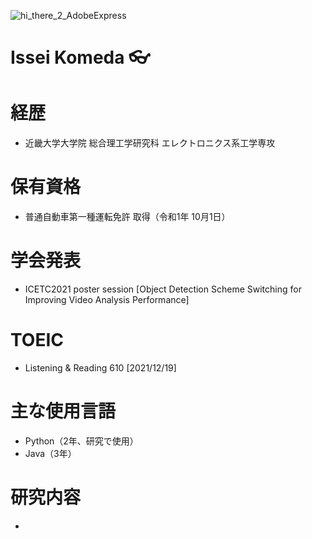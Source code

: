 ![hi_there_2_AdobeExpress](https://user-images.githubusercontent.com/121378168/209464323-409e12d7-e91c-4583-968c-e73571d738ec.gif)


# Issei Komeda 👓

# 経歴
- 近畿大学大学院 総合理工学研究科 エレクトロニクス系工学専攻
# 保有資格
- 普通自動車第一種運転免許 取得（令和1年 10月1日）
# 学会発表
- ICETC2021 poster session [Object Detection Scheme Switching for Improving Video Analysis Performance]
# TOEIC
- Listening & Reading 610 [2021/12/19]
# 主な使用言語
- Python（2年、研究で使用）
- Java（3年）
# 研究内容
- 
<!--
**sh1sh1gam1/sh1sh1gam1** is a ✨ _special_ ✨ repository because its `README.md` (this file) appears on your GitHub profile.

Here are some ideas to get you started:

- 🔭 I’m currently working on ...
- 🌱 I’m currently learning ...
- 👯 I’m looking to collaborate on ...
- 🤔 I’m looking for help with ...
- 💬 Ask me about ...
- 📫 How to reach me: ...
- 😄 Pronouns: ...
- ⚡ Fun fact: ...
-->
